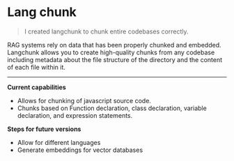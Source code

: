 # Lang chunk

> I created langchunk to chunk entire codebases correctly.

RAG systems rely on data that has been properly chunked and embedded. Langchunk allows you to create high-quality chunks from any codebase including metadata about the file structure of the directory and the content of each file within it.

---

**Current capabilities**

- Allows for chunking of javascript source code.
- Chunks based on Function declaration, class declaration, variable declaration, and expression statements.

**Steps for future versions**

- Allow for different languages
- Generate embeddings for vector databases
